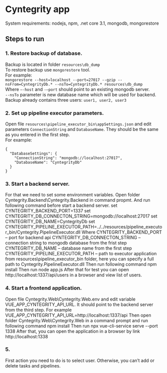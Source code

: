 # Cyntegrity app

System requirements: nodejs, npm, .net core 3.1, mongodb, mongorestore

## Steps to run

### 1. Restore backup of database.
Backup is located in folder `resources\db_dump`\
To restore backup use `mongorestore` tool.\
For example:\
`mongorestore --host=localhost --port=27017 --gzip --nsFrom=CyntegrityDb.* --nsTo=CyntegrityDb.* resources\db_dump`\
Where `–-host` and `-–port` should point to an existing mongodb server.\
`--nsTo` parameter is new database name which will be used for backend.\
Backup already contains three users: `user1, user2, user3`

### 2. Set up pipeline executor parameters.
Open file `resources\pipeline_executor_bin\appSettings.json` and edit parameters `ConnectionString` and `DatabaseName`. They should be the same as you entered in the first step.\
For example:
```
{
  "DatabaseSettings": {
    "ConnectionString": "mongodb://localhost:27017",
    "DatabaseName": "CyntegrityDb"
  }
}
```

### 3. Start a backend server.
For that we need to set some environment variables.
Open folder Cyntegrity.Backend\Cyntegrity.Backend in command propmt.
And run following command before start a backend server.
set CYNTEGRITY_BACKEND_PORT=1337
set CYNTEGRITY_DB_CONNECTON_STRING=mongodb://localhost:27017
set CYNTEGRITY_DB_NAME=CyntegrityDb
set CYNTEGRITY_PIPELINE_EXECUTOR_PATH=../../resources/pipeline_executor_bin/Cyntegrity.PipelineExecutor.dll 
Where CYNTEGRITY_BACKEND_PORT – port for backend api
CYNTEGRITY_DB_CONNECTON_STRING – connection string to mongodb database from the frist step
CYNTEGRITY_DB_NAME – database name from the first step
CYNTEGRITY_PIPELINE_EXECUTOR_PATH – path to executor application from resources\pipeline_executor_bin folder, here you can specify a full path to Cyntegrity.PipelineExecutor.dll
Then run following command
npm install
Then run 
node app.js
After that for test you can open http://localhost:1337/api/users in a browser and view list of users.

### 4. Start a frontend application.
Open file Cyntegrity.Web\Cyntegrity.Web\.env and edit variable VUE_APP_CYNTEGRITY_API_URL. It should point to the backend server from the third step.
For example
VUE_APP_CYNTEGRITY_API_URL=http://localhost:1337/api
Then open folder Cyntegrity.Web\Cyntegrity.Web in a command prompt and run following command
npm install
Then run
npx vue-cli-service serve --port 1338
After that, you can open the application in a browser by link http://localhost:1338

### 5. 
First action you need to do is to select user. Otherwise, you can’t add or delete tasks and pipelines.

